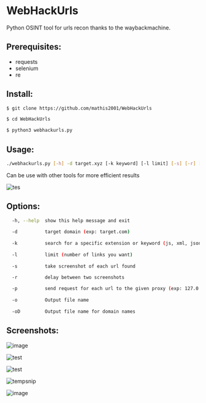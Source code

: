 # WebHackUrls
Python OSINT tool for urls recon thanks to the waybackmachine.

## Prerequisites:

- requests
- selenium
- re

## Install:
```bash
$ git clone https://github.com/mathis2001/WebHackUrls

$ cd WebHackUrls

$ python3 webhackurls.py
```
## Usage:
```bash
./webhackurls.py [-h] -d target.xyz [-k keyword] [-l limit] [-s] [-r] [-p proxy] [-o output] [-oD domain names output]
```
Can be use with other tools for more efficient results

![tes](https://user-images.githubusercontent.com/40497633/170056609-1588032a-9517-4e34-b673-e20425bbe7fe.png)


## Options:
```bash
  -h, --help  show this help message and exit
  
  -d          target domain (exp: target.com)
  
  -k          search for a specific extension or keyword (js, xml, json, pdf... or admin, login, dashboard...)
  
  -l          limit (number of links you want)
  
  -s          take screenshot of each url found
  
  -r          delay between two screenshots

  -p          send request for each url to the given proxy (exp: 127.0.0.1:8080)
  
  -o          Output file name
  
  -oD         Output file name for domain names
```
## Screenshots:
![image](https://user-images.githubusercontent.com/40497633/170048245-33a3c4f8-8e22-4e1b-a952-51c4b09052e5.png)

![test](https://user-images.githubusercontent.com/40497633/170048855-b3bbe235-ea48-424e-a396-fdef19f3f251.png)

![test](https://user-images.githubusercontent.com/40497633/170049348-8390a45e-8ad8-4fae-b127-69ce2205e4cc.png)

![tempsnip](https://user-images.githubusercontent.com/40497633/174833111-6c85556d-ae65-46ba-bed7-15cb71c08143.png)

![image](https://user-images.githubusercontent.com/40497633/218415209-52ddebb5-979f-450f-802c-2cae2fab1cc8.png)




